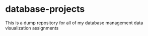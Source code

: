 # database-projects
This is a dump repository for all of my database management data visualization assignments
